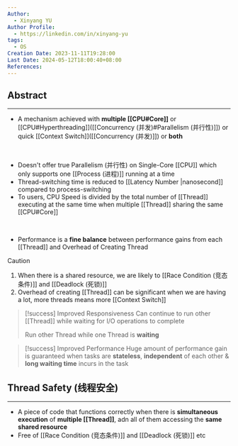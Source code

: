 ```yaml
---
Author:
  - Xinyang YU
Author Profile:
  - https://linkedin.com/in/xinyang-yu
tags:
  - OS
Creation Date: 2023-11-11T19:28:00
Last Date: 2024-05-12T18:00:40+08:00
References: 
---
```

## Abstract
---
- A mechanism achieved with **multiple [[CPU#Core]]** or [[CPU#Hyperthreading]]([[Concurrency (并发)#Parallelism (并行性)]]) or quick [[Context Switch]]([[Concurrency (并发)]]) or **both**
</br>

- Doesn't offer true Parallelism (并行性) on Single-Core [[CPU]] which only supports one [[Process (进程)]] running at a time
- Thread-switching time is reduced to [[Latency Number |nanosecond]] compared to process-switching
- To users, CPU Speed is divided by the total number of [[Thread]] executing at the same time when multiple [[Thread]] sharing the same [[CPU#Core]]
</br>

- Performance is a **fine balance** between performance gains from each [[Thread]] and Overhead of Creating Thread

>[!caution]
> 1. When there is a shared resource, we are likely to [[Race Condition (竞态条件)]] and [[Deadlock (死锁)]]
> 2. Overhead of creating [[Thread]] can be significant when we are having a lot, more threads means more [[Context Switch]]

>[!success] Improved Responsiveness
> Can continue to run other [[Thread]] while waiting for I/O operations to complete
> 
> Run other Thread while one Thread is **waiting**

>[!success] Improved Performance
> Huge amount of performance gain is guaranteed when tasks are **stateless**, **independent** of each other & **long waiting time** incurs in the task



## Thread Safety (线程安全)
---
- A piece of code that functions correctly when there is **simultaneous execution** of **multiple [[Thread]]**, adn all of them accessing the **same shared resource** 
- Free of [[Race Condition (竞态条件)]] and [[Deadlock (死锁)]] etc

